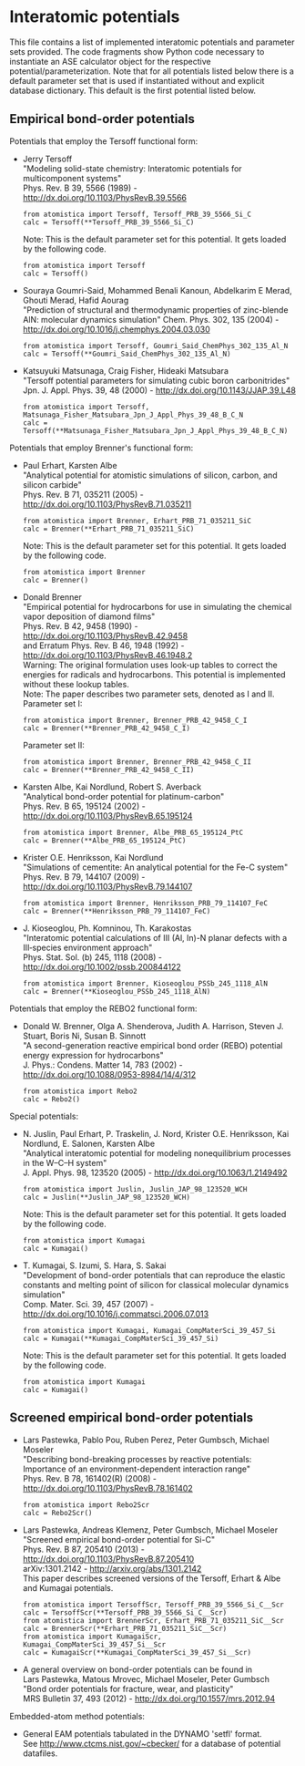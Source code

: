 Interatomic potentials
======================

This file contains a list of implemented interatomic potentials and parameter
sets provided. The code fragments show Python code necessary to instantiate an
ASE calculator object for the respective potential/parameterization. Note that
for all potentials listed below there is a default parameter set that is used
if instantiated without and explicit database dictionary. This default is the 
first potential listed below.

Empirical bond-order potentials
-------------------------------

Potentials that employ the Tersoff functional form:

*   Jerry Tersoff  
    "Modeling solid-state chemistry: Interatomic potentials for multicomponent systems"  
    Phys. Rev. B 39, 5566 (1989) - http://dx.doi.org/10.1103/PhysRevB.39.5566  

        from atomistica import Tersoff, Tersoff_PRB_39_5566_Si_C  
        calc = Tersoff(**Tersoff_PRB_39_5566_Si_C)

    Note: This is the default parameter set for this potential. It gets loaded
    by the following code.  

        from atomistica import Tersoff  
        calc = Tersoff()

*   Souraya Goumri-Said, Mohammed Benali Kanoun, Abdelkarim E Merad, Ghouti Merad, Hafid Aourag  
    "Prediction of structural and thermodynamic properties of zinc-blende AlN: molecular dynamics simulation"
    Chem. Phys. 302, 135 (2004) - http://dx.doi.org/10.1016/j.chemphys.2004.03.030

        from atomistica import Tersoff, Goumri_Said_ChemPhys_302_135_Al_N  
        calc = Tersoff(**Goumri_Said_ChemPhys_302_135_Al_N)

*   Katsuyuki Matsunaga, Craig Fisher, Hideaki Matsubara  
    "Tersoff potential parameters for simulating cubic boron carbonitrides"  
    Jpn. J. Appl. Phys. 39, 48 (2000) - http://dx.doi.org/10.1143/JJAP.39.L48  

        from atomistica import Tersoff, Matsunaga_Fisher_Matsubara_Jpn_J_Appl_Phys_39_48_B_C_N  
        calc = Tersoff(**Matsunaga_Fisher_Matsubara_Jpn_J_Appl_Phys_39_48_B_C_N)

Potentials that employ Brenner's functional form:

*   Paul Erhart, Karsten Albe  
    "Analytical potential for atomistic simulations of silicon, carbon, and silicon carbide"  
    Phys. Rev. B 71, 035211 (2005) - http://dx.doi.org/10.1103/PhysRevB.71.035211  

        from atomistica import Brenner, Erhart_PRB_71_035211_SiC  
        calc = Brenner(**Erhart_PRB_71_035211_SiC)

    Note: This is the default parameter set for this potential. It gets loaded
    by the following code.  

        from atomistica import Brenner  
        calc = Brenner()

*   Donald Brenner  
    "Empirical potential for hydrocarbons for use in simulating the chemical vapor deposition of diamond films"  
    Phys. Rev. B 42, 9458 (1990) - http://dx.doi.org/10.1103/PhysRevB.42.9458  
    and Erratum Phys. Rev. B 46, 1948 (1992) - http://dx.doi.org/10.1103/PhysRevB.46.1948.2  
    Warning: The original formulation uses look-up tables to correct the
    energies for radicals and hydrocarbons. This potential is implemented
    without these lookup tables.  
    Note: The paper describes two parameter sets, denoted as I and II.  
    Parameter set I:

        from atomistica import Brenner, Brenner_PRB_42_9458_C_I  
        calc = Brenner(**Brenner_PRB_42_9458_C_I)

    Parameter set II:

        from atomistica import Brenner, Brenner_PRB_42_9458_C_II  
        calc = Brenner(**Brenner_PRB_42_9458_C_II)

*   Karsten Albe, Kai Nordlund, Robert S. Averback  
    "Analytical bond-order potential for platinum-carbon"  
    Phys. Rev. B 65, 195124 (2002) - http://dx.doi.org/10.1103/PhysRevB.65.195124  

        from atomistica import Brenner, Albe_PRB_65_195124_PtC  
        calc = Brenner(**Albe_PRB_65_195124_PtC)

*   Krister O.E. Henriksson, Kai Nordlund  
    "Simulations of cementite: An analytical potential for the Fe-C system"  
    Phys. Rev. B 79, 144107 (2009) - http://dx.doi.org/10.1103/PhysRevB.79.144107  

        from atomistica import Brenner, Henriksson_PRB_79_114107_FeC  
        calc = Brenner(**Henriksson_PRB_79_114107_FeC)

*   J. Kioseoglou, Ph. Komninou, Th. Karakostas  
    "Interatomic potential calculations of III (Al, In)-N planar defects with a III‐species environment approach"  
    Phys. Stat. Sol. (b) 245, 1118 (2008) - http://dx.doi.org/10.1002/pssb.200844122  

        from atomistica import Brenner, Kioseoglou_PSSb_245_1118_AlN  
        calc = Brenner(**Kioseoglou_PSSb_245_1118_AlN)

Potentials that employ the REBO2 functional form:

*   Donald W. Brenner, Olga A. Shenderova, Judith A. Harrison, Steven J. Stuart, Boris Ni, Susan B. Sinnott   
    "A second-generation reactive empirical bond order (REBO) potential energy expression for hydrocarbons"   
    J. Phys.: Condens. Matter 14, 783 (2002) - http://dx.doi.org/10.1088/0953-8984/14/4/312  

        from atomistica import Rebo2  
        calc = Rebo2()

Special potentials:

*   N. Juslin, Paul Erhart, P. Traskelin, J. Nord, Krister O.E. Henriksson, Kai Nordlund, E. Salonen, Karsten Albe  
    "Analytical interatomic potential for modeling nonequilibrium processes in the W–C–H system"  
    J. Appl. Phys. 98, 123520 (2005) - http://dx.doi.org/10.1063/1.2149492  

        from atomistica import Juslin, Juslin_JAP_98_123520_WCH  
        calc = Juslin(**Juslin_JAP_98_123520_WCH)

    Note: This is the default parameter set for this potential. It gets loaded
    by the following code.  

        from atomistica import Kumagai  
        calc = Kumagai()

*   T. Kumagai, S. Izumi, S. Hara, S. Sakai  
    "Development of bond-order potentials that can reproduce the elastic constants and melting point of silicon for classical molecular dynamics simulation"  
    Comp. Mater. Sci. 39, 457 (2007) - http://dx.doi.org/10.1016/j.commatsci.2006.07.013  

        from atomistica import Kumagai, Kumagai_CompMaterSci_39_457_Si  
        calc = Kumagai(**Kumagai_CompMaterSci_39_457_Si)

    Note: This is the default parameter set for this potential. It gets loaded
    by the following code.  

        from atomistica import Kumagai  
        calc = Kumagai()

Screened empirical bond-order potentials
----------------------------------------

*   Lars Pastewka, Pablo Pou, Ruben Perez, Peter Gumbsch, Michael Moseler   
    "Describing bond-breaking processes by reactive potentials: Importance of an environment-dependent interaction range"  
    Phys. Rev. B 78, 161402(R) (2008) - http://dx.doi.org/10.1103/PhysRevB.78.161402  

        from atomistica import Rebo2Scr  
        calc = Rebo2Scr()

*   Lars Pastewka, Andreas Klemenz, Peter Gumbsch, Michael Moseler  
    "Screened empirical bond-order potential for Si-C"  
    Phys. Rev. B 87, 205410 (2013) - http://dx.doi.org/10.1103/PhysRevB.87.205410  
    arXiv:1301.2142 - http://arxiv.org/abs/1301.2142  
    This paper describes screened versions of the Tersoff, Erhart & Albe and
    Kumagai potentials.

        from atomistica import TersoffScr, Tersoff_PRB_39_5566_Si_C__Scr  
        calc = TersoffScr(**Tersoff_PRB_39_5566_Si_C__Scr)  
        from atomistica import BrennerScr, Erhart_PRB_71_035211_SiC__Scr  
        calc = BrennerScr(**Erhart_PRB_71_035211_SiC__Scr)  
        from atomistica import KumagaiScr, Kumagai_CompMaterSci_39_457_Si__Scr  
        calc = KumagaiScr(**Kumagai_CompMaterSci_39_457_Si__Scr)

*   A general overview on bond-order potentials can be found in   
    Lars Pastewka, Matous Mrovec, Michael Moseler, Peter Gumbsch   
    "Bond order potentials for fracture, wear, and plasticity"   
    MRS Bulletin 37, 493 (2012) - http://dx.doi.org/10.1557/mrs.2012.94

Embedded-atom method potentials:

*   General EAM potentials tabulated in the DYNAMO 'setfl' format.  
    See http://www.ctcms.nist.gov/~cbecker/ for a database of potential
    datafiles.

